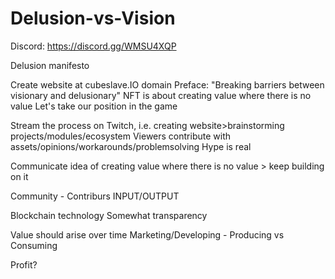 # Delusion-vs-Vision
Discord: https://discord.gg/WMSU4XQP

Delusion manifesto

Create website at cubeslave.IO domain
Preface: "Breaking barriers between visionary and delusionary"
NFT is about creating value where there is no value
Let's take our position in the game

Stream the process on Twitch, i.e. creating website>brainstorming projects/modules/ecosystem
Viewers contribute with assets/opinions/workarounds/problemsolving
Hype is real

Communicate idea of creating value where there is no value > keep building on it

Community - Contriburs INPUT/OUTPUT

Blockchain technology
Somewhat transparency

Value should arise over time
Marketing/Developing - Producing vs Consuming

Profit?
